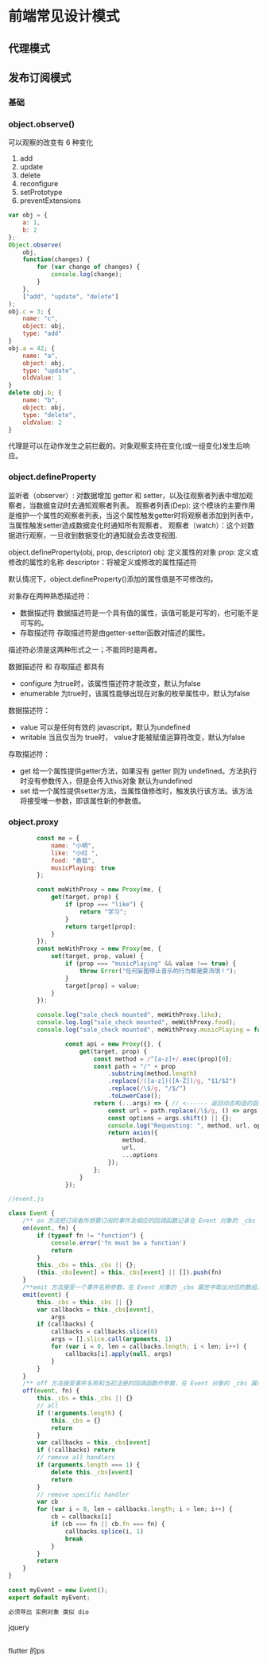 # 前端常见设计模式

## 代理模式

## 发布订阅模式

### 基础

### object.observe()

  可以观察的改变有 6 种变化
  

  1. add
  2. update
  3. delete
  4. reconfigure
  5. setPrototype
  6. preventExtensions

``` js
var obj = {
    a: 1,
    b: 2
};
Object.observe(
    obj,
    function(changes) {
        for (var change of changes) {
            console.log(change);
        }
    },
    ["add", "update", "delete"]
);
obj.c = 3; {
    name: "c",
    object: obj,
    type: "add"
}
obj.a = 42; {
    name: "a",
    object: obj,
    type: "update",
    oldValue: 1
}
delete obj.b; {
    name: "b",
    object: obj,
    type: "delete",
    oldValue: 2
}
```

代理是可以在动作发生之前拦截的。对象观察支持在变化(或一组变化)发生后响应。

### object.defineProperty

  监听者（observer）: 对数据增加 getter  和  setter，以及往观察者列表中增加观察者，当数据变动时去通知观察者列表。
  观察者列表(Dep): 这个模块的主要作用是维护一个属性的观察者列表，当这个属性触发getter时将观察者添加到列表中，当属性触发setter造成数据变化时通知所有观察者，
  观察者（watch）：这个对数据进行观察，一旦收到数据变化的通知就会去改变视图.

  object.defineProperty(obj, prop, descriptor)
  obj: 定义属性的对象
  prop: 定义或修改的属性的名称
  descriptor：将被定义或修改的属性描述符

  默认情况下，object.defineProperty()添加的属性值是不可修改的。

  对象存在两种熟悉描述符：

  + 数据描述符  数据描述符是一个具有值的属性，该值可能是可写的，也可能不是可写的。
  + 存取描述符 存取描述符是由getter-setter函数对描述的属性。

  
  描述符必须是这两种形式之一；不能同时是两者。

  数据描述符 和 存取描述 都具有

  + configure 为true时，该属性描述符才能改变，默认为false
  + enumerable 为true时，该属性能够出现在对象的枚举属性中，默认为false

  数据描述符：

  + value 可以是任何有效的 javascript，默认为undefined
  + writable 当且仅当为 true时， value才能被赋值运算符改变，默认为false

  存取描述符：

  + get 给一个属性提供getter方法，如果没有 getter 则为 undefined。方法执行时没有参数传入，但是会传入this对象 默认为undefined
  + set 给一个属性提供setter方法，当属性值修改时，触发执行该方法。该方法将接受唯一参数，即该属性新的参数值。

### object.proxy

``` js
        const me = {
            name: "小明",
            like: "小红 ",
            food: "香菇",
            musicPlaying: true
        };

        const meWithProxy = new Proxy(me, {
            get(target, prop) {
                if (prop === "like") {
                    return "学习";
                }
                return target[prop];
            }
        });
        const meWithProxy = new Proxy(me, {
            set(target, prop, value) {
                if (prop === "musicPlaying" && value !== true) {
                    throw Error("任何妄图停止音乐的行为都是耍流氓！");
                }
                target[prop] = value;
            }
        });

        console.log("sale_check mounted", meWithProxy.like);
        console.log.log("sale_check mounted", meWithProxy.food);
        console.log("sale_check mounted", meWithProxy.musicPlaying = false

                const api = new Proxy({}, {
                    get(target, prop) {
                        const method = /^[a-z]+/.exec(prop)[0];
                        const path = "/" + prop
                            .substring(method.length)
                            .replace(/([a-z])([A-Z])/g, "$1/$2")
                            .replace(/\$/g, "/$/")
                            .toLowerCase();
                        return (...args) => { // <------ 返回动态构造的函数！
                            const url = path.replace(/\$/g, () => args.shift());
                            const options = args.shift() || {};
                            console.log("Requesting: ", method, url, options);
                            return axios({
                                method,
                                url,
                                ...options
                            });
                        };
                    }
                });
```

``` js
//event.js

class Event {
    /** on 方法把订阅者所想要订阅的事件及相应的回调函数记录在 Event 对象的 _cbs 属性中*/
    on(event, fn) {
        if (typeof fn != "function") {
            console.error('fn must be a function')
            return
        }
        this._cbs = this._cbs || {};
        (this._cbs[event] = this._cbs[event] || []).push(fn)
    }
    /**emit 方法接受一个事件名称参数，在 Event 对象的 _cbs 属性中取出对应的数组，并逐个执行里面的回调函数 */
    emit(event) {
        this._cbs = this._cbs || {}
        var callbacks = this._cbs[event],
            args
        if (callbacks) {
            callbacks = callbacks.slice(0)
            args = [].slice.call(arguments, 1)
            for (var i = 0, len = callbacks.length; i < len; i++) {
                callbacks[i].apply(null, args)
            }
        }
    }
    /** off 方法接受事件名称和当初注册的回调函数作参数，在 Event 对象的 _cbs 属性中删除对应的回调函数。*/
    off(event, fn) {
        this._cbs = this._cbs || {}
        // all
        if (!arguments.length) {
            this._cbs = {}
            return
        }
        var callbacks = this._cbs[event]
        if (!callbacks) return
        // remove all handlers
        if (arguments.length === 1) {
            delete this._cbs[event]
            return
        }
        // remove specific handler
        var cb
        for (var i = 0, len = callbacks.length; i < len; i++) {
            cb = callbacks[i]
            if (cb === fn || cb.fn === fn) {
                callbacks.splice(i, 1)
                break
            }
        }
        return
    }
}

const myEvent = new Event();
export default myEvent;

必须导出 实例对象 类似 dio
```

jquery

``` 

```

flutter 的ps

``` js

```

